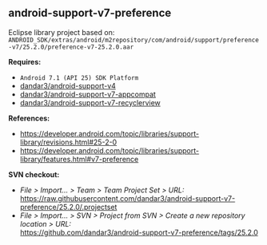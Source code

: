 ## android-support-v7-preference

Eclipse library project based on:<br/>
`ANDROID_SDK/extras/android/m2repository/com/android/support/preference-v7/25.2.0/preference-v7-25.2.0.aar`

**Requires:**
- `Android 7.1 (API 25) SDK Platform`
- [dandar3/android-support-v4](https://github.com/dandar3/android-support-v4/tree/25.2.0)
- [dandar3/android-support-v7-appcompat](https://github.com/dandar3/android-support-v7-appcompat/tree/25.2.0)
- [dandar3/android-support-v7-recyclerview](https://github.com/dandar3/android-support-v7-recyclerview/tree/25.2.0)

**References:**
- https://developer.android.com/topic/libraries/support-library/revisions.html#25-2-0
- https://developer.android.com/topic/libraries/support-library/features.html#v7-preference

**SVN checkout:**
- _File > Import... > Team > Team Project Set > URL:_<br/>
  https://raw.githubusercontent.com/dandar3/android-support-v7-preference/25.2.0/.projectset
- _File > Import... > SVN > Project from SVN > Create a new repository location > URL:_<br/>
  https://github.com/dandar3/android-support-v7-preference/tags/25.2.0
